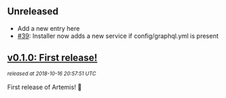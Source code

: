 ## Unreleased

 * Add a new entry here
 * [#39](https://github.com/yuki24/artemis/pull/39): Installer now adds a new service if config/graphql.yml is present

## [v0.1.0: First release!](https://github.com/yuki24/artemis/tree/v0.1.0)

_<sup>released at 2018-10-16 20:57:51 UTC</sup>_

First release of Artemis! <g-emoji class="g-emoji" alias="tada" fallback-src="https://assets-cdn.github.com/images/icons/emoji/unicode/1f389.png">&#127881;</g-emoji>

